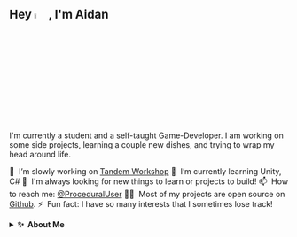 <h2>Hey <img src="https://media.giphy.com/media/hvRJCLFzcasrR4ia7z/giphy.gif" width="5%">, I'm Aidan</h2>
I'm currently a student and a self-taught Game-Developer. I am working on some side projects, learning a couple new dishes, and trying to wrap my head around life.  


 🔭 &nbsp;I’m slowly working on [Tandem Workshop](https://github.com/BugsAreFeatures/tandem-workshop)
 🌱 &nbsp;I’m currently learning Unity, C#
 💬 &nbsp;I'm always looking for new things to learn or projects to build!
 📫 &nbsp;How to reach me: [@ProceduralUser](https://twitter.com/ProceduralUser)
 👨‍💻 &nbsp;Most of my projects are open source on [Github](https://github.com/BugsAreFeatures?tab=repositories).
 ⚡ &nbsp;Fun fact: I have so many interests that I sometimes lose track!

<details>
  <summary><b>✨&nbsp;&nbsp;About&nbsp;Me</b></summary>
  <br/>

I am a Self-Taught Game-Developer with 2+ years of experience in developing C# Applications and Games using the Unity Engine.

### My Favourites
Most of my projects are released on GitHub:
- [Tandem Workshop](https://github.com/BugsAreFeatures/tandem-workshop) - This project is a fun little tool-game thing, you can create bikes with lots of wheels, seats, colours or just make the weirdest funniest looking bike that you can, there is no objective but you can save an orbiting gif of your bike to share with friends.
- [Graphing Paper](https://github.com/BugsAreFeatures/graphing-paper) - A minimal drawing app with some questionable functionality, alot of the tools have extra unique functions aside from the base tool, such as easily replace or ignore colours with the brush, erase and fill tools, creating barcode like patterns with the select tools & alot more, I've just added in features that I think could be useful to people with alot more skill than me.
- [Soda Rocket](https://github.com/BugsAreFeatures/soda-rocket) A simple Game/App launcher to Organize your Games, Apps, Tools both on your device or the internet.
- [Acerage](https://github.com/BugsAreFeatures/acerage) - A VR-camping experience, users can forage & farm for crops, hunt for food, build camp-fire huts and traps.

[⏩ &nbsp; and many more](https://github.com/BugsAreFeatures?tab=repositories)

In my downtime I enjoy learning new skills, listening to music and trying to organize all my side-projects, I enjoy making small projects based on things I am interested in at the moment, whether that be Rock-Climbing, Farming, Drawing or even Mechanics & Features such as Inverse-Kinematics or Scaleable-Inventory-Systems. Most of my projects end up on Github but I often use 3rd-party visual assets as I am no artist, replacing these assets once the project is completed can take some time though.

I started my journey late 2019 to early 2020 after playing [Hollow Knight](https://www.hollowknight.com), I had heard of Unity and thought it would be nice to be able to create my own games one day but always thought that Indie games had to be small and poorly-produced, but after learning about how Hollow Knight came to be I wanted nothing more to make my mark on the gaming world, I ofcourse didn't get very far into making my dream-game before realising this was way too much for me, but after alot of trial and error I've started to build up my skills and ability to scope and complete projects.
</details> 
